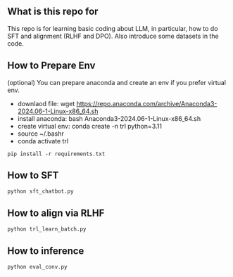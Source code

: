 ## What is this repo for
This repo is for learning basic coding about LLM, in particular, how to do SFT and alignment (RLHF and DPO). Also introduce some datasets in the code.

## How to Prepare Env
(optional) You can prepare anaconda and create an env if you prefer virtual env.
 - downlaod file: wget https://repo.anaconda.com/archive/Anaconda3-2024.06-1-Linux-x86_64.sh
 - install anaconda: bash Anaconda3-2024.06-1-Linux-x86_64.sh
 - create virtual env: conda create -n trl python=3.11
 - source ~/.bashr
 - conda activate trl
```
pip install -r requirements.txt
```

## How to SFT 
```
python sft_chatbot.py
```

## How to align via RLHF
```
python trl_learn_batch.py
```


## How to inference
```
python eval_conv.py
```
